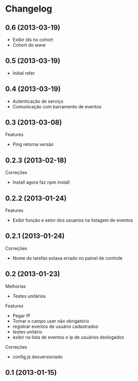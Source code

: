 Changelog
=========

## 0.6 (2013-03-19)
- Exibir ids no cohort
- Cohort do www

## 0.5 (2013-03-19)
- Initial refer

## 0.4 (2013-03-19)
- Autenticação de serviço
- Comunicação com barramento de eventos

## 0.3 (2013-03-08)

Features
- Ping retorna versão

## 0.2.3 (2013-02-18)

Correções
- Install agora faz npm install

## 0.2.2 (2013-01-24)

Features
- Exibir função e setor dos usuarios na listagem de eventos

## 0.2.1 (2013-01-24)

Correções
- Nome do tarefas estava errado no painel de controle

## 0.2 (2013-01-23)

Melhorias
- Testes unitários

Features
- Pegar IP
- Tornar o campo user não obrigatório
- registrar eventos de usuário cadastrados
- testes unitário
- exibir na lista de eventos o ip de usuários deslogados

Correções
- config.js desversionado

## 0.1 (2013-01-15)
